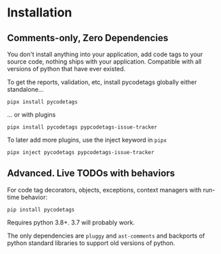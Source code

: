 # Installation

## Comments-only, Zero Dependencies

You don't install anything into your application, add code tags to your source code, nothing ships with your
application. Compatible with all versions of python that have ever existed.

To get the reports, validation, etc, install pycodetags globally either standalone...

`pipx install pycodetags`

... or with plugins

`pipx install pycodetags pypcodetags-issue-tracker`

To later add more plugins, use the inject keyword in `pipx`

`pipx inject pycodetags pypcodetags-issue-tracker`

## Advanced. Live TODOs with behaviors

For code tag decorators, objects, exceptions, context managers with run-time behavior:

`pip install pycodetags`

Requires python 3.8+. 3.7 will probably work.

The only dependencies are `pluggy` and `ast-comments` and backports of python standard libraries to support old versions
of python.
